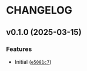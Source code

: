# CHANGELOG


## v0.1.0 (2025-03-15)

### Features

- Initial
  ([`e5081c7`](https://github.com/asaf/uvwsrepo/commit/e5081c728a376779a56193665a2f051d40c3977f))
